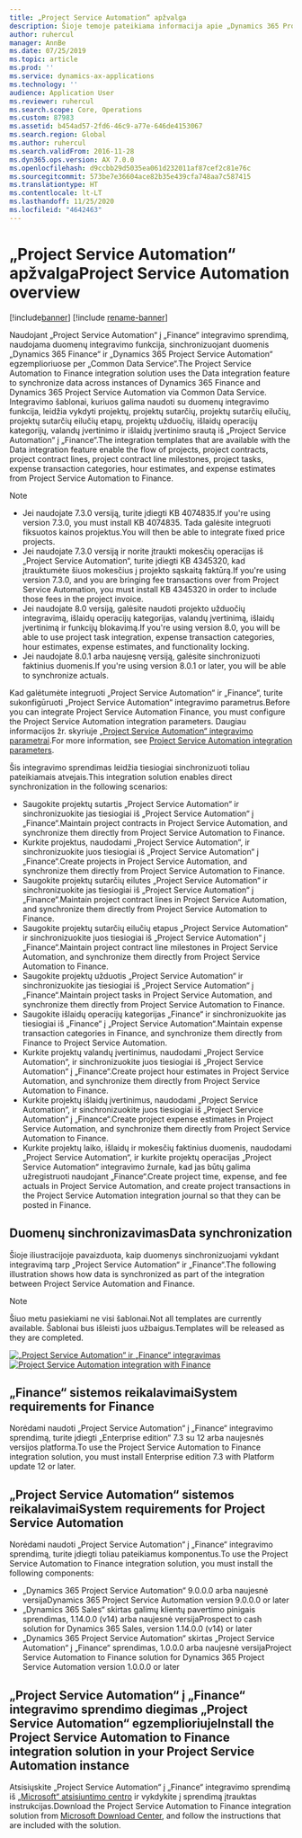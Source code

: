 ```yaml
---
title: „Project Service Automation“ apžvalga
description: Šioje temoje pateikiama informacija apie „Dynamics 365 Project Service Automation“ į „Dynamics 365 Finance“ integravimo sprendimą.
author: ruhercul
manager: AnnBe
ms.date: 07/25/2019
ms.topic: article
ms.prod: ''
ms.service: dynamics-ax-applications
ms.technology: ''
audience: Application User
ms.reviewer: ruhercul
ms.search.scope: Core, Operations
ms.custom: 87983
ms.assetid: b454ad57-2fd6-46c9-a77e-646de4153067
ms.search.region: Global
ms.author: ruhercul
ms.search.validFrom: 2016-11-28
ms.dyn365.ops.version: AX 7.0.0
ms.openlocfilehash: d9ccbb29d5035ea061d232011af87cef2c81e76c
ms.sourcegitcommit: 573be7e36604ace82b35e439cfa748aa7c587415
ms.translationtype: HT
ms.contentlocale: lt-LT
ms.lasthandoff: 11/25/2020
ms.locfileid: "4642463"
---
```

# <a name="project-service-automation-overview"></a><span data-ttu-id="278e6-103">„Project Service Automation“ apžvalga</span><span class="sxs-lookup"><span data-stu-id="278e6-103">Project Service Automation overview</span></span>

[!include[banner](../includes/banner.md)]
[!include [rename-banner](~/includes/cc-data-platform-banner.md)]

<span data-ttu-id="278e6-104">Naudojant „Project Service Automation“ į „Finance“ integravimo sprendimą, naudojama duomenų integravimo funkcija, sinchronizuojant duomenis „Dynamics 365 Finance“ ir „Dynamics 365 Project Service Automation“ egzemplioriuose per „Common Data Service“.</span><span class="sxs-lookup"><span data-stu-id="278e6-104">The Project Service Automation to Finance integration solution uses the Data integration feature to synchronize data across instances of Dynamics 365 Finance and Dynamics 365 Project Service Automation via Common Data Service.</span></span> <span data-ttu-id="278e6-105">Integravimo šablonai, kuriuos galima naudoti su duomenų integravimo funkcija, leidžia vykdyti projektų, projektų sutarčių, projektų sutarčių eilučių, projektų sutarčių eilučių etapų, projektų užduočių, išlaidų operacijų kategorijų, valandų įvertinimo ir išlaidų įvertinimo srautą iš „Project Service Automation“ į „Finance“.</span><span class="sxs-lookup"><span data-stu-id="278e6-105">The integration templates that are available with the Data integration feature enable the flow of projects, project contracts, project contract lines, project contract line milestones, project tasks, expense transaction categories, hour estimates, and expense estimates from Project Service Automation to Finance.</span></span>

> [!NOTE]
> - <span data-ttu-id="278e6-106">Jei naudojate 7.3.0 versiją, turite įdiegti KB 4074835.</span><span class="sxs-lookup"><span data-stu-id="278e6-106">If you're using version 7.3.0, you must install KB 4074835.</span></span> <span data-ttu-id="278e6-107">Tada galėsite integruoti fiksuotos kainos projektus.</span><span class="sxs-lookup"><span data-stu-id="278e6-107">You will then be able to integrate fixed price projects.</span></span>
> - <span data-ttu-id="278e6-108">Jei naudojate 7.3.0 versiją ir norite įtraukti mokesčių operacijas iš „Project Service Automation“, turite įdiegti KB 4345320, kad įtrauktumėte šiuos mokesčius į projekto sąskaitą faktūrą.</span><span class="sxs-lookup"><span data-stu-id="278e6-108">If you're using version 7.3.0, and you are bringing fee transactions over from Project Service Automation, you must install KB 4345320 in order to include those fees in the project invoice.</span></span>
> - <span data-ttu-id="278e6-109">Jei naudojate 8.0 versiją, galėsite naudoti projekto užduočių integravimą, išlaidų operacijų kategorijas, valandų įvertinimą, išlaidų įvertinimą ir funkcijų blokavimą.</span><span class="sxs-lookup"><span data-stu-id="278e6-109">If you're using version 8.0, you will be able to use project task integration, expense transaction categories, hour estimates, expense estimates, and functionality locking.</span></span>
> - <span data-ttu-id="278e6-110">Jei naudojate 8.0.1 arba naujesnę versiją, galėsite sinchronizuoti faktinius duomenis.</span><span class="sxs-lookup"><span data-stu-id="278e6-110">If you're using version 8.0.1 or later, you will be able to synchronize actuals.</span></span>

<span data-ttu-id="278e6-111">Kad galėtumėte integruoti „Project Service Automation“ ir „Finance“, turite sukonfigūruoti „Project Service Automation“ integravimo parametrus.</span><span class="sxs-lookup"><span data-stu-id="278e6-111">Before you can integrate Project Service Automation Finance, you must configure the Project Service Automation integration parameters.</span></span> <span data-ttu-id="278e6-112">Daugiau informacijos žr. skyriuje [„Project Service Automation“ integravimo parametrai](PSA-parameters.md).</span><span class="sxs-lookup"><span data-stu-id="278e6-112">For more information, see [Project Service Automation integration parameters](PSA-parameters.md).</span></span>

<span data-ttu-id="278e6-113">Šis integravimo sprendimas leidžia tiesiogiai sinchronizuoti toliau pateikiamais atvejais.</span><span class="sxs-lookup"><span data-stu-id="278e6-113">This integration solution enables direct synchronization in the following scenarios:</span></span>

- <span data-ttu-id="278e6-114">Saugokite projektų sutartis „Project Service Automation“ ir sinchronizuokite jas tiesiogiai iš „Project Service Automation“ į „Finance“.</span><span class="sxs-lookup"><span data-stu-id="278e6-114">Maintain project contracts in Project Service Automation, and synchronize them directly from Project Service Automation to Finance.</span></span>
- <span data-ttu-id="278e6-115">Kurkite projektus, naudodami „Project Service Automation“, ir sinchronizuokite juos tiesiogiai iš „Project Service Automation“ į „Finance“.</span><span class="sxs-lookup"><span data-stu-id="278e6-115">Create projects in Project Service Automation, and synchronize them directly from Project Service Automation to Finance.</span></span>
- <span data-ttu-id="278e6-116">Saugokite projektų sutarčių eilutes „Project Service Automation“ ir sinchronizuokite jas tiesiogiai iš „Project Service Automation“ į „Finance“.</span><span class="sxs-lookup"><span data-stu-id="278e6-116">Maintain project contract lines in Project Service Automation, and synchronize them directly from Project Service Automation to Finance.</span></span>
- <span data-ttu-id="278e6-117">Saugokite projektų sutarčių eilučių etapus „Project Service Automation“ ir sinchronizuokite juos tiesiogiai iš „Project Service Automation“ į „Finance“.</span><span class="sxs-lookup"><span data-stu-id="278e6-117">Maintain project contract line milestones in Project Service Automation, and synchronize them directly from Project Service Automation to Finance.</span></span>
- <span data-ttu-id="278e6-118">Saugokite projektų užduotis „Project Service Automation“ ir sinchronizuokite jas tiesiogiai iš „Project Service Automation“ į „Finance“.</span><span class="sxs-lookup"><span data-stu-id="278e6-118">Maintain project tasks in Project Service Automation, and synchronize them directly from Project Service Automation to Finance.</span></span>
- <span data-ttu-id="278e6-119">Saugokite išlaidų operacijų kategorijas „Finance“ ir sinchronizuokite jas tiesiogiai iš „Finance“ į „Project Service Automation“.</span><span class="sxs-lookup"><span data-stu-id="278e6-119">Maintain expense transaction categories in Finance, and synchronize them directly from Finance to Project Service Automation.</span></span>
- <span data-ttu-id="278e6-120">Kurkite projektų valandų įvertinimus, naudodami „Project Service Automation“, ir sinchronizuokite juos tiesiogiai iš „Project Service Automation“ į „Finance“.</span><span class="sxs-lookup"><span data-stu-id="278e6-120">Create project hour estimates in Project Service Automation, and synchronize them directly from Project Service Automation to Finance.</span></span>
- <span data-ttu-id="278e6-121">Kurkite projektų išlaidų įvertinimus, naudodami „Project Service Automation“, ir sinchronizuokite juos tiesiogiai iš „Project Service Automation“ į „Finance“.</span><span class="sxs-lookup"><span data-stu-id="278e6-121">Create project expense estimates in Project Service Automation, and synchronize them directly from Project Service Automation to Finance.</span></span>
- <span data-ttu-id="278e6-122">Kurkite projektų laiko, išlaidų ir mokesčių faktinius duomenis, naudodami „Project Service Automation“, ir kurkite projektų operacijas „Project Service Automation“ integravimo žurnale, kad jas būtų galima užregistruoti naudojant „Finance“.</span><span class="sxs-lookup"><span data-stu-id="278e6-122">Create project time, expense, and fee actuals in Project Service Automation, and create project transactions in the Project Service Automation integration journal so that they can be posted in Finance.</span></span>

## <a name="data-synchronization"></a><span data-ttu-id="278e6-123">Duomenų sinchronizavimas</span><span class="sxs-lookup"><span data-stu-id="278e6-123">Data synchronization</span></span>

<span data-ttu-id="278e6-124">Šioje iliustracijoje pavaizduota, kaip duomenys sinchronizuojami vykdant integravimą tarp „Project Service Automation“ ir „Finance“.</span><span class="sxs-lookup"><span data-stu-id="278e6-124">The following illustration shows how data is synchronized as part of the integration between Project Service Automation and Finance.</span></span>

> [!NOTE]
> <span data-ttu-id="278e6-125">Šiuo metu pasiekiami ne visi šablonai.</span><span class="sxs-lookup"><span data-stu-id="278e6-125">Not all templates are currently available.</span></span> <span data-ttu-id="278e6-126">Šablonai bus išleisti juos užbaigus.</span><span class="sxs-lookup"><span data-stu-id="278e6-126">Templates will be released as they are completed.</span></span>

<span data-ttu-id="278e6-127">[![„Project Service Automation“ ir „Finance“ integravimas](./media/PSA-integration.png)](./media/PSA-integration.png)</span><span class="sxs-lookup"><span data-stu-id="278e6-127">[![Project Service Automation integration with Finance](./media/PSA-integration.png)](./media/PSA-integration.png)</span></span>

## <a name="system-requirements-for-finance"></a><span data-ttu-id="278e6-128">„Finance“ sistemos reikalavimai</span><span class="sxs-lookup"><span data-stu-id="278e6-128">System requirements for Finance</span></span>

<span data-ttu-id="278e6-129">Norėdami naudoti „Project Service Automation“ į „Finance“ integravimo sprendimą, turite įdiegti „Enterprise edition“ 7.3 su 12 arba naujesnės versijos platforma.</span><span class="sxs-lookup"><span data-stu-id="278e6-129">To use the Project Service Automation to Finance integration solution, you must install Enterprise edition 7.3 with Platform update 12 or later.</span></span>

## <a name="system-requirements-for-project-service-automation"></a><span data-ttu-id="278e6-130">„Project Service Automation“ sistemos reikalavimai</span><span class="sxs-lookup"><span data-stu-id="278e6-130">System requirements for Project Service Automation</span></span>

<span data-ttu-id="278e6-131">Norėdami naudoti „Project Service Automation“ į „Finance“ integravimo sprendimą, turite įdiegti toliau pateikiamus komponentus.</span><span class="sxs-lookup"><span data-stu-id="278e6-131">To use the Project Service Automation to Finance integration solution, you must install the following components:</span></span>

- <span data-ttu-id="278e6-132">„Dynamics 365 Project Service Automation“ 9.0.0.0 arba naujesnė versija</span><span class="sxs-lookup"><span data-stu-id="278e6-132">Dynamics 365 Project Service Automation version 9.0.0.0 or later</span></span>
- <span data-ttu-id="278e6-133">„Dynamics 365 Sales“ skirtas galimų klientų pavertimo pinigais sprendimas, 1.14.0.0 (v14) arba naujesnė versija</span><span class="sxs-lookup"><span data-stu-id="278e6-133">Prospect to cash solution for Dynamics 365 Sales, version 1.14.0.0 (v14) or later</span></span>
- <span data-ttu-id="278e6-134">„Dynamics 365 Project Service Automation“ skirtas „Project Service Automation“ į „Finance“ sprendimas, 1.0.0.0 arba naujesnė versija</span><span class="sxs-lookup"><span data-stu-id="278e6-134">Project Service Automation to Finance solution for Dynamics 365 Project Service Automation version 1.0.0.0 or later</span></span>

## <a name="install-the-project-service-automation-to-finance-integration-solution-in-your-project-service-automation-instance"></a><span data-ttu-id="278e6-135">„Project Service Automation“ į „Finance“ integravimo sprendimo diegimas „Project Service Automation“ egzemplioriuje</span><span class="sxs-lookup"><span data-stu-id="278e6-135">Install the Project Service Automation to Finance integration solution in your Project Service Automation instance</span></span>

<span data-ttu-id="278e6-136">Atsisiųskite „Project Service Automation“ į „Finance“ integravimo sprendimą iš [„Microsoft“ atsisiuntimo centro](https://www.microsoft.com/download/details.aspx?id=57016) ir vykdykite į sprendimą įtrauktas instrukcijas.</span><span class="sxs-lookup"><span data-stu-id="278e6-136">Download the Project Service Automation to Finance integration solution from [Microsoft Download Center](https://www.microsoft.com/download/details.aspx?id=57016), and follow the instructions that are included with the solution.</span></span>
